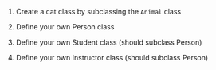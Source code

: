1. Create a cat class by subclassing the `Animal` class

2. Define your own Person class

3. Define your own Student class (should subclass Person)

4. Define your own Instructor class (should subclass Person)
